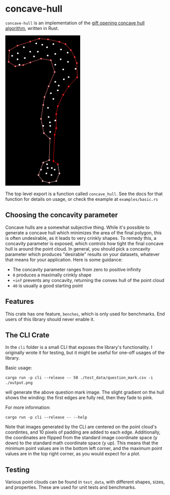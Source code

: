 # concave-hull

`concave-hull` is an implementation of the [gift opening concave hull algorithm](https://deeplearning.lipingyang.org/wp-content/uploads/2019/07/Project-10-report_Implementation-of-a-fast-and-efficient-concave-hull-algorithm.pdf), written in Rust.

![Image: A point cloud roughly in the shape of a question mark, with a concave hull wrapping it fairly closely](fig_1.png)

The top level export is a function called `concave_hull`.
See the docs for that function for details on usage, or check the example at `examples/basic.rs`

## Choosing the concavity parameter

Concave hulls are a somewhat subjective thing.
While it's possible to generate a concave hull which minimizes the area of the final polygon, this is often undesirable, as it leads to very crinkly shapes.
To remedy this, a concavity parameter is exposed, which controls how tight the final concave hull is around the point cloud.
In general, you should pick a concavity parameter which produces "desirable" results on your datasets, whatever that means for your application.
Here is some guidance:
- The concavity parameter ranges from zero to positive infinity
- `0` produces a maximally crinkly shape
- `+inf` prevents any concavity, returning the convex hull of the point cloud
- `40` is usually a good starting point

## Features

This crate has one feature, `benches`, which is only used for benchmarks.
End users of this library should never enable it.

## The CLI Crate

In the `cli` folder is a small CLI that exposes the library's functionality.
I originally wrote it for testing, but it might be useful for one-off usages of the library.

Basic usage:
```
cargo run -p cli --release -- 50 ./test_data/question_mark.csv -i ./output.png
```
will generate the above question mark image.
The slight gradient on the hull shows the winding: the first edges are fully red, then they fade to pink.

For more information:
```
cargo run -p cli --release -- --help
```

Note that images generated by the CLI are centered on the point cloud's coordintes, and 10 pixels of padding are added to each edge.
Additionally, the coordinates are flipped from the standard image coordinate space (y down) to the standard math coordinate space (y up).
This means that the minimum point values are in the bottom left corner, and the maximum point values are in the top right corner, as you would expect for a plot.

## Testing

Various point clouds can be found in `test_data`, with different shapes, sizes, and properties.
These are used for unit tests and benchmarks.
